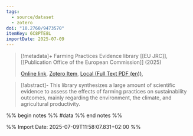```yaml
---
tags:
  - source/dataset
  - zotero
doi: "10.2760/9473570"
itemKey: 6C8PTE8L
importDate: 2025-07-09
---
```

>[!metadata]+
> Farming Practices Evidence library
> [[EU JRC]], 
> [[Publication Office of the European Commission]] (2025)
> 
> [Online link](https://op.europa.eu/en/publication-detail/-/publication/27c7489a-15b9-11f0-b1a3-01aa75ed71a1/language-en), [Zotero Item](zotero://select/library/items/6C8PTE8L), [Local (Full Text PDF (en))](file://C:/Users/aburg/Documents/references/zotero/storage/9QIAJSX2/EUJRC2025_FarmingPractices.pdf), 

>[!abstract]-
>This library synthesizes a large amount of scientific evidence to assess the effects of farming practices on sustainability outcomes, mainly regarding the environment, the climate, and agricultural productivity.

%% begin notes %%
#data
%% end notes %%

%% Import Date: 2025-07-09T11:58:07.831+02:00 %%
